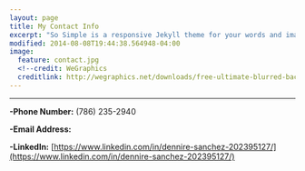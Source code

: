 ```yaml
---
layout: page
title: My Contact Info
excerpt: "So Simple is a responsive Jekyll theme for your words and images."
modified: 2014-08-08T19:44:38.564948-04:00
image:
  feature: contact.jpg
  <!--credit: WeGraphics
  creditlink: http://wegraphics.net/downloads/free-ultimate-blurred-background-pack/ -->
---
```


<!--Looking for a simple, responsive, theme for your Jekyll powered blog? Well look no further. Here be **So Simple Theme**, the follow up to [**Minimal Mistakes**](http://mmistakes.github.io/minimal-mistakes) --- by designer slash illustrator [Michael Rose](http://mademistakes.com).-->

<hr/>

**-Phone Number:** (786) 235-2940‬

**-Email Address:** <a href="Denniresanchez@gmail.com"></a>

**-LinkedIn:** [https://www.linkedin.com/in/dennire-sanchez-202395127/](https://www.linkedin.com/in/dennire-sanchez-202395127/)
